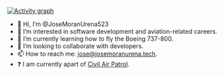 <a href="https://github.com/ashutosh00710/github-readme-activity-graph">
    <img src="https://github-readme-activity-graph.vercel.app/graph?username=JoseMoranUrena523&theme=xcode&hide_border=true" alt="Activity graph">
</a>

- 👋 Hi, I’m @JoseMoranUrena523
- 👀 I’m interested in software development and aviation-related careers.
- 🌱 I’m currently learning how to fly the Boeing 737-800.
- 💞️ I’m looking to collaborate with developers.
- 📫 How to reach me: [jose@josemoranurena.tech](mailto:jose@josemoranurena.tech).
- ❓ I am currently apart of [Civil Air Patrol](https://gocivilairpatrol.com/).
<!---
JoseMoranUrena523/JoseMoranUrena523 is a ✨ special ✨ repository because its `README.md` (this file) appears on your GitHub profile.
You can click the Preview link to take a look at your changes.
--->
